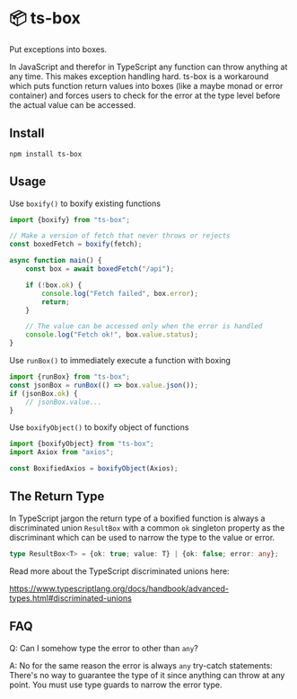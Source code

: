 # 📦 ts-box

Put exceptions into boxes.

In JavaScript and therefor in TypeScript any function can throw anything at
any time. This makes exception handling hard. ts-box is a workaround which
puts function return values into boxes (like a maybe monad or error
container) and forces users to check for the error at the type level before
the actual value can be accessed.

## Install

    npm install ts-box

## Usage

Use `boxify()` to boxify existing functions

```ts
import {boxify} from "ts-box";

// Make a version of fetch that never throws or rejects
const boxedFetch = boxify(fetch);

async function main() {
    const box = await boxedFetch("/api");

    if (!box.ok) {
        console.log("Fetch failed", box.error);
        return;
    }

    // The value can be accessed only when the error is handled
    console.log("Fetch ok!", box.value.status);
}
```

Use `runBox()` to immediately execute a function with boxing

```ts
import {runBox} from "ts-box";
const jsonBox = runBox(() => box.value.json());
if (jsonBox.ok) {
    // jsonBox.value...
}
```

Use `boxifyObject()` to boxify object of functions

```ts
import {boxifyObject} from "ts-box";
import Axiox from "axios";

const BoxifiedAxios = boxifyObject(Axios);
```

## The Return Type

In TypeScript jargon the return type of a boxified function is always a
discriminated union `ResultBox` with a common `ok` singleton property as the
discriminant which can be used to narrow the type to the value or error.

```ts
type ResultBox<T> = {ok: true; value: T} | {ok: false; error: any};
```

Read more about the TypeScript discriminated unions here:

<https://www.typescriptlang.org/docs/handbook/advanced-types.html#discriminated-unions>

## FAQ

Q: Can I somehow type the error to other than `any`?

A: No for the same reason the error is always `any` try-catch statements:
There's no way to guarantee the type of it since anything can throw at any
point. You must use type guards to narrow the error type.
